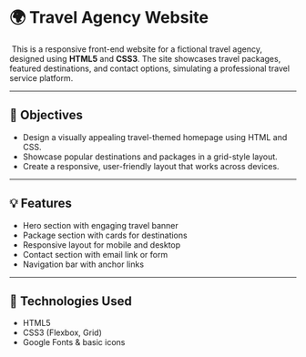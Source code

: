 # 🌍 Travel Agency Website
![]()
This is a responsive front-end website for a fictional travel agency, designed using **HTML5** and **CSS3**. The site showcases travel packages, featured destinations, and contact options, simulating a professional travel service platform.

---

## 📌 Objectives

- Design a visually appealing travel-themed homepage using HTML and CSS.
- Showcase popular destinations and packages in a grid-style layout.
- Create a responsive, user-friendly layout that works across devices.

---

## 💡 Features

- Hero section with engaging travel banner
- Package section with cards for destinations
- Responsive layout for mobile and desktop
- Contact section with email link or form
- Navigation bar with anchor links

---

## 🔧 Technologies Used

- HTML5
- CSS3 (Flexbox, Grid)
- Google Fonts & basic icons
